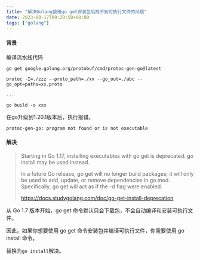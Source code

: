 ```yaml
---
title: "解决Golang使用go get安装包后找不到可执行文件的问题"
date: 2023-08-17T09:20:50+08:00
tags: ["golang"]
---
```


#### 背景

编译流水线代码

```
go get google.golang.org/protobuf/cmd/protoc-gen-go@latest

protoc -I=./zzz --proto_path=./xx --go_out=./abc --go_opt=paths=xx.proto

...

go build -o xxx
```

在go升级到1.20.1版本后，执行报错。

```
protoc-gen-go: program not found or is not executable
```

#### 解决

> Starting in Go 1.17, installing executables with go get is deprecated. go install may be used instead.
>
> In a future Go release, go get will no longer build packages; it will only be used to add, update, or remove dependencies in go.mod. Specifically, go get will act as if the -d flag were enabled.
>
> https://docs.studygolang.com/doc/go-get-install-deprecation


从 Go 1.7 版本开始，go get 命令默认只会下载包，不会自动编译和安装可执行文件。

因此，如果你想要使用 go get 命令安装包并编译可执行文件，你需要使用 go install 命令。

替换为`go install`解决。